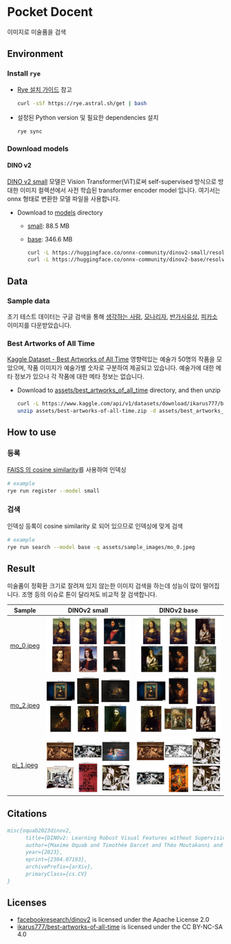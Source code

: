 # Pocket Docent

이미지로 미술품을 검색

## Environment

### Install `rye`

- [Rye 설치 가이드](https://rye.astral.sh/guide/installation/) 참고

    ```bash
    curl -sSf https://rye.astral.sh/get | bash
    ```

- 설정된 Python version 및 필요한 dependencies 설치

    ```bash
    rye sync
    ```

### Download models

#### DINO v2

[DINO v2 small](https://huggingface.co/facebook/dinov2-small) 모델은 Vision Transformer(ViT)로써 self-supervised 방식으로 방대한 이미지 컬렉션에서 사전 학습된 transformer encoder model 입니다. 여기서는 onnx 형태로 변환한 모델 파일을 사용합니다.

- Download to [models](./models) directory
  - [small](https://huggingface.co/onnx-community/dinov2-small): 88.5 MB
  - [base](https://huggingface.co/Xenova/dinov2-base): 346.6 MB

    ```bash
    curl -L https://huggingface.co/onnx-community/dinov2-small/resolve/main/onnx/model.onnx -o models/dinov2_vits14.onnx
    curl -L https://huggingface.co/onnx-community/dinov2-base/resolve/main/onnx/model.onnx -o models/dinov2_vitb14.onnx
    ```

## Data

### Sample data

초기 테스트 데이터는 구글 검색을 통해 [생각하는 사람](https://ko.wikipedia.org/wiki/생각하는_사람), [모나리자](https://ko.wikipedia.org/wiki/모나리자), [반가사유상](https://ko.wikipedia.org/wiki/반가사유상), [피카소](https://ko.wikipedia.org/wiki/파블로_피카소) 이미지를 다운받았습니다.

### Best Artworks of All Time

[Kaggle Dataset - Best Artworks of All Time](https://www.kaggle.com/datasets/ikarus777/best-artworks-of-all-time/) 영향력있는 예술가 50명의 작품을 모았으며, 작품 이미지가 예술가별 숫자로 구분하여 제공되고 있습니다. 예술가에 대한 메타 정보가 있으나 각 작품에 대한 메타 정보는 없습니다.

- Download to [assets/best_artworks_of_all_time](./assets/best_artworks_of_all_time) directory, and then unzip

    ```bash
    curl -L https://www.kaggle.com/api/v1/datasets/download/ikarus777/best-artworks-of-all-time -o assets/best-artworks-of-all-time.zip && \
    unzip assets/best-artworks-of-all-time.zip -d assets/best_artworks_of_all_time
    ```

## How to use

### 등록

[FAISS 의 cosine similarity](https://github.com/facebookresearch/faiss/wiki/Faiss-indexes)를 사용하여 인덱싱

```bash
# example
rye run register --model small
```

### 검색

인덱싱 등록이 cosine similarity 로 되어 있으므로 인덱싱에 맞게 검색

```bash
# example
rye run search --model base -q assets/sample_images/mo_0.jpeg
```

## Result

미술품이 정확환 크기로 잘려져 있지 않는한 이미지 검색을 하는데 성능이 많이 떨어집니다. 조명 등의 이슈로 톤이 달라져도 비교적 잘 검색합니다.

| Sample | DINOv2 small | DINOv2 base |
|:------:|:------------:|:-----------:|
| [mo_0.jpeg](./assets/sample_images/mo_0.jpeg) | ![result_dinov2_s_mo_0](./assets/docs/result_dinov2_s_mo_0.jpg) | ![result_dinov2_b_mo_0](./assets/docs/result_dinov2_b_mo_0.jpg) |
| [mo_2.jpeg](./assets/sample_images/mo_2.jpeg) | ![result_dinov2_s_mo_2](./assets/docs/result_dinov2_s_mo_2.jpg) | ![result_dinov2_b_mo_2](./assets/docs/result_dinov2_b_mo_2.jpg) |
| [pi_1.jpeg](./assets/sample_images/pi_1.jpeg) | ![result_dinov2_s_pi_1](./assets/docs/result_dinov2_s_pi_1.jpg) | ![result_dinov2_b_pi_1](./assets/docs/result_dinov2_b_pi_1.jpg) |

## Citations

```bibtex
misc{oquab2023dinov2,
      title={DINOv2: Learning Robust Visual Features without Supervision},
      author={Maxime Oquab and Timothée Darcet and Théo Moutakanni and Huy Vo and Marc Szafraniec and Vasil Khalidov and Pierre Fernandez and Daniel Haziza and Francisco Massa and Alaaeldin El-Nouby and Mahmoud Assran and Nicolas Ballas and Wojciech Galuba and Russell Howes and Po-Yao Huang and Shang-Wen Li and Ishan Misra and Michael Rabbat and Vasu Sharma and Gabriel Synnaeve and Hu Xu and Hervé Jegou and Julien Mairal and Patrick Labatut and Armand Joulin and Piotr Bojanowski},
      year={2023},
      eprint={2304.07193},
      archivePrefix={arXiv},
      primaryClass={cs.CV}
}
```

## Licenses

- [facebookresearch/dinov2](https://github.com/facebookresearch/dinov2/blob/main/LICENSE) is licensed under the Apache License 2.0
- [ikarus777/best-artworks-of-all-time](https://creativecommons.org/licenses/by-nc-sa/4.0/) is licensed under the CC BY-NC-SA 4.0
